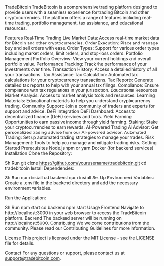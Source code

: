 TradeBitcoin
TradeBitcoin is a comprehensive trading platform designed to provide users with a seamless experience for trading Bitcoin and other cryptocurrencies. The platform offers a range of features including real-time trading, portfolio management, tax assistance, and educational resources.

Features
Real-Time Trading
Live Market Data: Access real-time market data for Bitcoin and other cryptocurrencies.
Order Execution: Place and manage buy and sell orders with ease.
Order Types: Support for various order types including market orders, limit orders, and stop-loss orders.
Portfolio Management
Portfolio Overview: View your current holdings and overall portfolio value.
Performance Tracking: Track the performance of your investments over time.
Transaction History: Access a detailed history of all your transactions.
Tax Assistance
Tax Calculation: Automated tax calculations for your cryptocurrency transactions.
Tax Reports: Generate detailed tax reports to help with your annual tax filings.
Compliance: Ensure compliance with tax regulations in your jurisdiction.
Educational Resources
Market Analysis: Access to market analysis tools and resources.
Learning Materials: Educational materials to help you understand cryptocurrency trading.
Community Support: Join a community of traders and experts for support and advice.
DeFi Integration
DeFi Dashboard: Access to decentralized finance (DeFi) services and tools.
Yield Farming: Opportunities to earn passive income through yield farming.
Staking: Stake your cryptocurrencies to earn rewards.
AI-Powered Trading
AI Advisor: Get personalized trading advice from our AI-powered advisor.
Automated Trading: Set up automated trading strategies to manage your trades.
Risk Management: Tools to help you manage and mitigate trading risks.
Getting Started
Prerequisites
Node.js
npm or yarn
Docker (for backend services)
Installation
Clone the Repository:

Sh
Run
git clone https://github.com/yourusername/tradebitcoin.git
cd tradebitcoin
Install Dependencies:

Sh
Run
npm install
cd backend
npm install
Set Up Environment Variables: Create a .env file in the backend directory and add the necessary environment variables.

Run the Application:

Sh
Run
npm start
cd backend
npm start
Usage
Frontend
Navigate to http://localhost:3000 in your web browser to access the TradeBitcoin platform.
Backend
The backend server will be running on http://localhost:5000.
Contributing
We welcome contributions from the community. Please read our Contributing Guidelines for more information.

License
This project is licensed under the MIT License - see the LICENSE file for details.

Contact
For any questions or support, please contact us at support@tradebitcoin.com.
